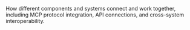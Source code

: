 How different components and systems connect and work together, including MCP protocol integration, API connections, and cross-system interoperability.
